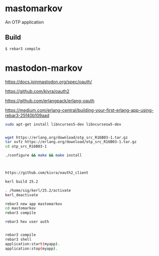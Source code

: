 mastomarkov
=====

An OTP application

Build
-----

    $ rebar3 compile





# mastodon-markov


https://docs.joinmastodon.org/spec/oauth/

https://github.com/kivra/oauth2

https://github.com/erlangpack/erlang-oauth

https://medium.com/erlang-central/building-your-first-erlang-app-using-rebar3-25f40b109aad

```bash
sudo apt-get install libncurses5-dev libncursesw5-dev


wget https://erlang.org/download/otp_src_R16B03-1.tar.gz
tar xvfz https://erlang.org/download/otp_src_R16B03-1.tar.gz
cd otp_src_R16B03-1

./configure && make && make install
```

```bash


https://github.com/kivra/oauth2_client


```

```bash
kerl build 25.2

. /home/sig/kerl/25.2/activate
kerl_deactivate

rebar3 new app mastomarkov
cd mastomarkov
rebar3 compile

rebar3 hex user auth


rebar3 compile
rebar3 shell
application:start(myapp).
application:stop(myapp).

```
